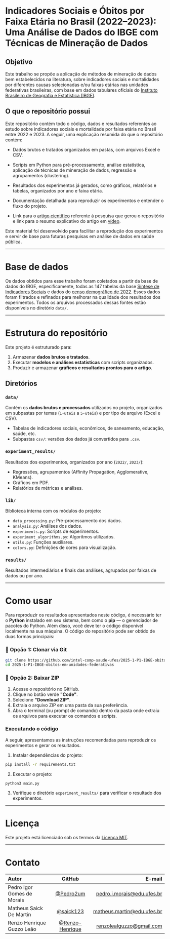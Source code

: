 # Indicadores Sociais e Óbitos por Faixa Etária no Brasil (2022–2023): Uma Análise de Dados do IBGE com Técnicas de Mineração de Dados
## Objetivo
Este trabalho se propõe a aplicação de métodos de mineração de dados bem estabelecidos na literatura, sobre indicadores sociais e mortalidades por diferentes causas selecionadas e/ou faixas etárias nas unidades federativas brasileiras, com base em dados tabulares oficiais do [Instituto Brasileiro de Geografia e Estatística (IBGE)](https://www.ibge.gov.br/).

## O que o repositório possui
Este repositório contém todo o código, dados e resultados referentes ao estudo sobre indicadores sociais e mortalidade por faixa etária no Brasil entre 2022 e 2023. A seguir, uma explicação resumida do que o repositório contém: 

- Dados brutos e tratados organizados em pastas, com arquivos Excel e CSV.

- Scripts em Python para pré-processamento, análise estatística, aplicação de técnicas de mineração de dados, regressão e agrupamentos (clustering).

- Resultados dos experimentos já gerados, como gráficos, relatórios e tabelas, organizados por ano e faixa etária.

- Documentação detalhada para reproduzir os experimentos e entender o fluxo do projeto.

- Link para o [artigo científico](./2025-1-P1-IBGE-obitos-em-unidades-federativas.pdf) referente à pesquisa que gerou o repositório e link para o resumo explicativo do artigo em [vídeo](https://youtu.be/9gbirT5KC_A).

Este material foi desenvolvido para facilitar a reprodução dos experimentos e servir de base para futuras pesquisas em análise de dados em saúde pública.


---
# Base de dados
Os dados obtidos para esse trabalho foram coletados a partir da base de dados do IBGE, especificamente, todas as 147 tabelas da base [Síntese de Indicadores Sociais](https://www.ibge.gov.br/estatisticas/sociais/saude/9221-sintese-de-indicadores-sociais.html) e dados do [censo demográfico de 2022](https://sidra.ibge.gov.br/tabela/9514). Esses dados foram filtrados e refinados para melhorar na qualidade dos resultados dos experimentos. Todos os arquivos processados dessas fontes estão disponíveis no diretório `data/`.


---
# Estrutura do repositório
Este projeto é estruturado para:
1. Armazenar **dados brutos e tratados**.
2. Executar **modelos e análises estatísticas** com scripts organizados.
3. Produzir e armazenar **gráficos e resultados prontos para o artigo**.

## Diretórios

### `data/`
Contém os **dados brutos e processados** utilizados no projeto, organizados em subpastas por temas (`1-uteis` a `5-uteis`) e por tipo de arquivo (Excel e CSV).
- Tabelas de indicadores sociais, econômicos, de saneamento, educação, saúde, etc.
- Subpastas `csv/`: versões dos dados já convertidos para `.csv`.

### `experiment_results/`
Resultados dos experimentos, organizados por ano (`2022/`, `2023/`):
- Regressões, agrupamentos (Affinity Propagation, Agglomerative, KMeans).
- Gráficos em PDF.
- Relatórios de métricas e análises.

### `lib/`
Biblioteca interna com os módulos do projeto:
- `data_processing.py`: Pré-processamento dos dados.
- `analysis.py`: Análises dos dados.
- `experiments.py`: Scripts de experimentos.
- `experiment_algorithms.py`: Algoritmos utilizados.
- `utils.py`: Funções auxiliares.
- `colors.py`: Definições de cores para visualização.

### `results/`
Resultados intermediários e finais das análises, agrupados por faixas de dados ou por ano.

---

# Como usar

Para reproduzir os resultados apresentados neste código, é necessário ter o **Python** instalado em seu sistema, bem como o **pip** — o gerenciador de pacotes do Python. Além disso, você deve ter o código disponível localmente na sua máquina. O código do repositório pode ser obtido de duas formas principais:

### 🔧 Opção 1: Clonar via Git
```bash
git clone https://github.com/intel-comp-saude-ufes/2025-1-P1-IBGE-obitos-em-unidades-federativas.git
cd 2025-1-P1-IBGE-obitos-em-unidades-federativas
```

### 📄 Opção 2: Baixar ZIP
1. Acesse o repositório no GitHub.
2. Clique no botão verde **"Code"**.
3. Selecione **"Download ZIP"**.
4. Extraia o arquivo ZIP em uma pasta da sua preferência.
5. Abra o terminal (ou prompt de comando) dentro da pasta onde extraiu os arquivos para executar os comandos e scripts.

### Executando o código
A seguir, apresentamos as instruções recomendadas para reproduzir os experimentos e gerar os resultados.

1. Instalar dependências do projeto:
```bash
pip install -r requirements.txt
```
2. Executar o projeto:
```
python3 main.py
```
3. Verifique o diretório `experiment_results/` para verificar o resultado dos experimentos.

---
# Licença
Este projeto está licenciado sob os termos da [Licença MIT](./LICENSE).

---
# Contato
| Autor                 | GitHub               | E-mail               |
| :---------------- | :------: | ----: |
| Pedro Igor Gomes de Morais | [@Pedro2um](https://github.com/Pedro2um) | pedro.i.morais@edu.ufes.br |
| Matheus Saick De Martin | [@saick123](https://github.com/saick123) | matheus.martin@edu.ufes.br |
| Renzo Henrique Guzzo Leão | [@Renzo-Henrique](https://github.com/seuusuario) | renzolealguzzo@gmail.com |

